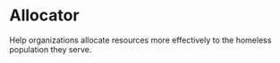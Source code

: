 # Allocator
Help organizations allocate resources more effectively to the homeless population they serve.
